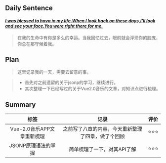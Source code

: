 ## **Daily Sentence**
#### <u>*I was blessed to hava in my life.When I look back on these days,I'll look and see your face.You were right there for me.*</u>
> 在我的生命中有你是多么的幸运。当我回忆过去，眼前就会浮现你的脸庞，你总在那守候着我。


## **Plan**
>这里记录我的一天，需要去留意的事。

> + 首先对之前遗留的关于jsonp的学习，继续进行。
> + 其次整理一下已经写过的关于Vue2.0音乐的文章，对知识点进行梳理。
> 
## **Summary**

|            标签            |                        记录                        | 评价  |
| :------------------------: | :------------------------------------------------: | :---: |
| Vue-2.0音乐APP文章重新梳理 | 之前写了八章的内容，今天重新整理了四章，做了个回顾 |  ⭐⭐⭐  |
|    JSONP原理语法的掌握     |            简单梳理了一下，对其API了解             |  ⭐⭐⭐  |

